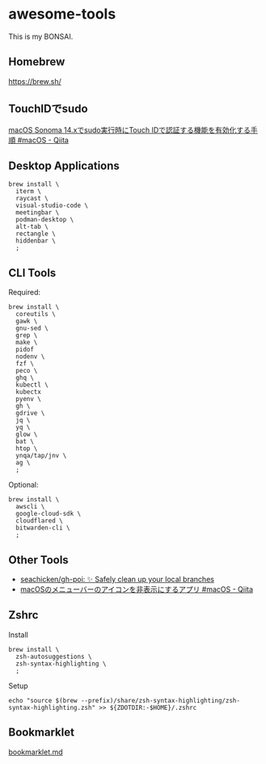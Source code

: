 # awesome-tools

This is my BONSAI.

## Homebrew

https://brew.sh/

## TouchIDでsudo

[macOS Sonoma 14.xでsudo実行時にTouch IDで認証する機能を有効化する手順 #macOS - Qiita](https://qiita.com/notakaos/items/fbc817741d43f24bf300)

## Desktop Applications

```
brew install \
  iterm \
  raycast \
  visual-studio-code \
  meetingbar \
  podman-desktop \
  alt-tab \
  rectangle \
  hiddenbar \
  ;
```

## CLI Tools

Required:

```
brew install \
  coreutils \
  gawk \
  gnu-sed \
  grep \
  make \
  pidof
  nodenv \
  fzf \
  peco \
  ghq \
  kubectl \
  kubectx
  pyenv \
  gh \
  gdrive \
  jq \
  yq \
  glow \
  bat \
  htop \
  ynqa/tap/jnv \
  ag \
  ;
```

Optional:

```
brew install \
  awscli \
  google-cloud-sdk \
  cloudflared \
  bitwarden-cli \
  ;
```

## Other Tools

- [seachicken/gh-poi: ✨ Safely clean up your local branches](https://github.com/seachicken/gh-poi)
- [macOSのメニューバーのアイコンを非表示にするアプリ #macOS - Qiita](https://qiita.com/tomoyk/items/8e6113b06b6f385c71f8)

## Zshrc

Install

```
brew install \
  zsh-autosuggestions \
  zsh-syntax-highlighting \
  ;
```

Setup

```
echo "source $(brew --prefix)/share/zsh-syntax-highlighting/zsh-syntax-highlighting.zsh" >> ${ZDOTDIR:-$HOME}/.zshrc
```

## Bookmarklet

[bookmarklet.md](https://gist.github.com/tomoyk/673926c1b7d4203355a4b1ca2a98b0a7)


